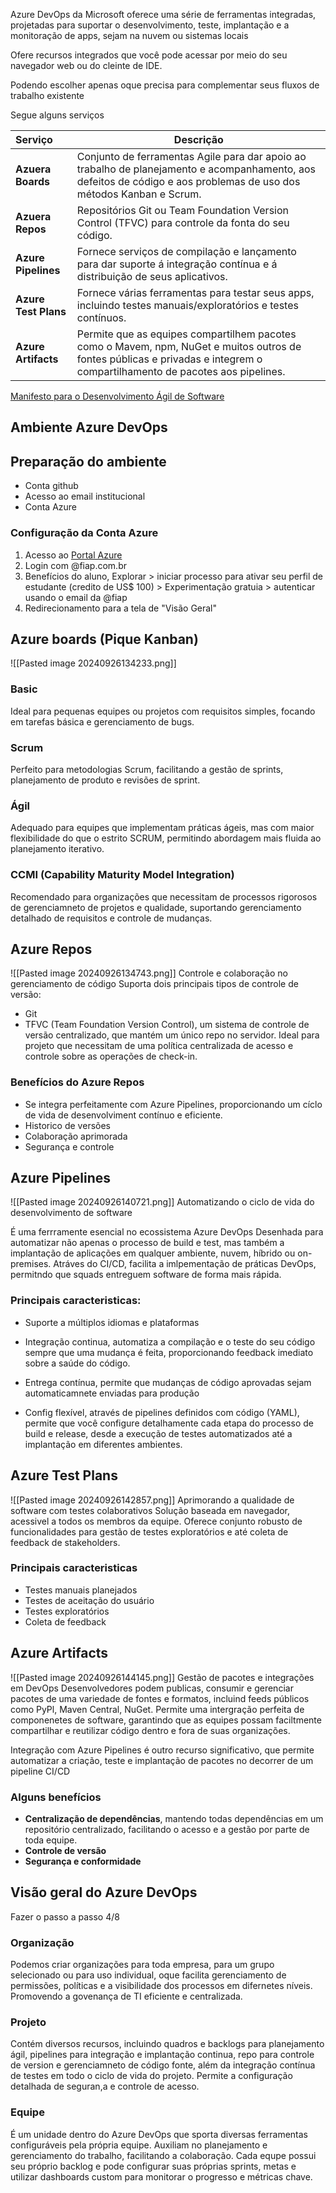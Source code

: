 
Azure DevOps da Microsoft oferece uma série de ferramentas integradas, projetadas para suportar o desenvolvimento, teste, implantação e a monitoração de apps, sejam na nuvem ou sistemas locais

Ofere recursos integrados que você pode acessar por meio do seu navegador web ou do cleinte de IDE. 

Podendo escolher apenas oque precisa para complementar seus fluxos de trabalho existente

Segue alguns serviços

| **Serviço**          | **Descrição**                                                                                                                                                              |
| :------------------- | -------------------------------------------------------------------------------------------------------------------------------------------------------------------------- |
| **Azuera Boards**    | Conjunto de ferramentas Agile para dar apoio ao trabalho de planejamento e acompanhamento, aos defeitos de código e aos problemas de uso dos métodos Kanban e Scrum.       |
| **Azuera Repos**     | Repositórios Git ou Team Foundation Version Control (TFVC) para controle da fonta do seu código.                                                                           |
| **Azure Pipelines**  | Fornece serviços de compilação e lançamento para dar suporte á integração contínua e á distribuição de seus aplicativos.                                                   |
| **Azure Test Plans** | Fornece várias ferramentas para testar seus apps, incluindo testes manuais/exploratórios e testes contínuos.                                                               |
| **Azure Artifacts**  | Permite que as equipes compartilhem pacotes como o Mavem, npm, NuGet e muitos outros de fontes públicas e privadas e integrem o compartilhamento de pacotes aos pipelines. |
[Manifesto para o Desenvolvimento Ágil de Software](https://agilemanifesto.org/iso/ptbr/manifesto.html)


## Ambiente Azure DevOps

## Preparação do ambiente

 - Conta github 
 - Acesso ao email institucional
 - Conta Azure

### Configuração da Conta Azure

1. Acesso ao [Portal Azure](https://portal.azure.com/#home)
2. Login com @fiap.com.br
3. Benefícios do aluno, Explorar > iniciar processo para ativar seu perfil de estudante (credito de US$ 100) > Experimentação gratuia > autenticar usando o email da @fiap
4. Redirecionamento para a tela de "Visão Geral"

## Azure boards (Pique Kanban)

![[Pasted image 20240926134233.png]]
### Basic 
Ideal para pequenas equipes ou projetos com requisitos simples, focando em tarefas básica e gerenciamento de bugs.

### Scrum
Perfeito para metodologias Scrum, facilitando a gestão de sprints, planejamento de produto e revisões de sprint.

### Ágil
Adequado para equipes que implementam práticas ágeis, mas com maior flexibilidade do que o estrito SCRUM, permitindo abordagem mais fluida ao planejamento iterativo.

### CCMI (Capability Maturity Model Integration)
Recomendado para organizações que necessitam de processos rigorosos de gerenciamneto de projetos e qualidade, suportando gerenciamento detalhado de requisitos e controle de mudanças.

## Azure Repos

![[Pasted image 20240926134743.png]]
Controle e colaboração no gerenciamento de código
Suporta dois principais tipos de controle de versão:

- Git
- TFVC (Team Foundation Version Control), um sistema de controle de versão centralizado, que mantém um único repo no servidor. Ideal para projeto que necessitam de uma política centralizada de acesso e controle sobre as operações de check-in.

### Benefícios do Azure Repos

- Se integra perfeitamente com Azure Pipelines, proporcionando um cíclo de vida de desenvolviment contínuo e eficiente.
- Historico de versões
- Colaboração aprimorada
- Segurança e controle


## Azure Pipelines

![[Pasted image 20240926140721.png]]
Automatizando o ciclo de vida do desenvolvimento de software

É uma ferrramente esencial no ecossistema Azure DevOps
Desenhada para automatizar não apenas o processo de build e test, mas também a implantação de aplicações em qualquer ambiente, nuvem, híbrido ou on-premises.
Atráves do CI/CD, facilita a imlpementação de práticas DevOps, permitndo que squads entreguem software de forma mais rápida.

### Principais caracteristicas:

- Suporte a múltiplos idiomas e plataformas

- Integração continua, automatiza a compilação e o teste do seu código sempre que uma mudança é feita, proporcionando feedback imediato sobre a saúde do código.

- Entrega contínua, permite que mudanças de código aprovadas sejam automaticamnete enviadas para produção

- Config flexível, através de pipelines definidos com código (YAML), permite que você configure detalhamente cada etapa do processo de build e release, desde a execução de testes automatizados até a implantação em diferentes ambientes.


## Azure Test Plans

![[Pasted image 20240926142857.png]]
Aprimorando a qualidade de software com testes colaborativos
Solução baseada em navegador, acessivel a todos os membros da equipe.
Oferece conjunto robusto de funcionalidades para gestão de testes exploratórios e até coleta de feedback de stakeholders.

### Principais caracteristicas

- Testes manuais planejados
- Testes de aceitação do usuário
- Testes exploratórios
- Coleta de feedback

## Azure Artifacts

![[Pasted image 20240926144145.png]]
Gestão de pacotes e integrações em DevOps
Desenvolvedores podem publicas, consumir e gerenciar pacotes de uma variedade de fontes e formatos, incluind feeds públicos como PyPl, Maven Central, NuGet.
Permite uma intergração perfeita de componenetes de software, garantindo que as equipes possam faciltmente compartilhar e reutilizar código dentro e fora de suas organizações.

Integração com Azure Pipelines é outro recurso significativo, que permite automatizar a criação, teste e implantação de pacotes no decorrer de um pipeline CI/CD

### Alguns benefícios

- **Centralização de dependências**, mantendo todas dependências em um repositório centralizado, facilitando o acesso e a gestão por parte de toda equipe.
- **Controle de versão**
- **Segurança e conformidade**



## Visão geral do Azure DevOps

Fazer o passo a passo 4/8
### Organização

Podemos criar organizações para toda empresa, para um grupo selecionado ou para uso individual, oque facilita gerenciamento de permissões, políticas e a visibilidade dos processos em difernetes níveis. Promovendo a govenança de TI eficiente e centralizada.

### Projeto

Contém diversos recursos, incluindo quadros e backlogs para planejamento ágil, pipelines para integração e implantação continua, repo para controle de version e gerenciamneto de código fonte, além da integração contínua de testes em todo o ciclo de vida do projeto.
Permite a configuração detalhada de seguran,a e controle de acesso.
### Equipe

É um unidade dentro do Azure DevOps que sporta diversas ferramentas configuráveis pela própria equipe.
Auxiliam no planejamento e gerenciamento do trabalho, facilitando a colaboração.
Cada equpe possui seu próprio backlog e pode configurar suas próprias sprints, metas e utilizar dashboards custom para monitorar o progresso e métricas chave.
